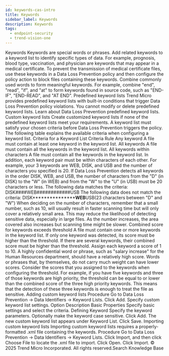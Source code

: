 ```yaml
---
id: keywords-cas-intro
title: Keywords
sidebar_label: Keywords
description: Keywords
tags:
  - endpoint-security
  - trend-vision-one
---
```


 Keywords Keywords are special words or phrases. Add related keywords to a keyword list to identify specific types of data. For example, prognosis, blood type, vaccination, and physician are keywords that may appear in a medical certificate. To prevent the transmission of medical certificate files, use these keywords in a Data Loss Prevention policy and then configure the policy action to block files containing these keywords. Combine commonly used words to form meaningful keywords. For example, combine "end", "read", "if", and "at" to form keywords found in source code, such as "END-IF", "END-READ", and "AT END". Predefined keyword lists Trend Micro provides predefined keyword lists with built-in conditions that trigger Data Loss Prevention policy violations. You cannot modify or delete predefined keyword lists. Learn about Data Loss Prevention predefined keyword lists. Custom keyword lists Create customized keyword lists if none of the predefined keyword lists meet your requirements. A keyword list must satisfy your chosen criteria before Data Loss Prevention triggers the policy. The following table explains the available criteria when configuring a keyword list. Criteria for a Keyword List Criteria Rule Any keyword A file must contain at least one keyword in the keyword list. All keywords A file must contain all the keywords in the keyword list. All keywords within <x> characters A file must contain all the keywords in the keyword list. In addition, each keyword pair must be within <x> characters of each other. For example, your 3 keywords are WEB, DISK, and USB and the number of characters you specified is 20. If Data Loss Prevention detects all keywords in the order DISK, WEB, and USB, the number of characters from the "D" (in DISK) to the "W" (in WEB) and from the "W" to the "U" (in USB) must be 20 characters or less. The following data matches the criteria: DISK####WEB############USB The following data does not match the criteria: DISK*******************WEB****USB(23 characters between "D" and "W") When deciding on the number of characters, remember that a small number, such as 10, will usually result in faster scanning time but will only cover a relatively small area. This may reduce the likelihood of detecting sensitive data, especially in large files. As the number increases, the area covered also increases but scanning time might be slower. Combined score for keywords exceeds threshold A file must contain one or more keywords in the keyword list. If only one keyword was detected, its score must be higher than the threshold. If there are several keywords, their combined score must be higher than the threshold. Assign each keyword a score of 1 to 10. A highly confidential word or phrase, such as "salary increase" for the Human Resources department, should have a relatively high score. Words or phrases that, by themselves, do not carry much weight can have lower scores. Consider the scores that you assigned to the keywords when configuring the threshold. For example, if you have five keywords and three of those keywords are high priority, the threshold can be equal to or lower than the combined score of the three high priority keywords. This means that the detection of these three keywords is enough to treat the file as sensitive. Adding custom keyword lists Procedure Go to Data Loss Prevention → Data Identifiers → Keyword Lists. Click Add. Specify custom keyword list settings. Option Description Basic Properties Specify basic settings and select the criteria. Defining Keyword Specify the keyword parameters. Optionally make the keyword case sensitive. Click Add. The new custom keyword list appears under Keyword List. Click Save. Importing custom keyword lists Importing custom keyword lists requires a properly-formatted .xml file containing the keywords. Procedure Go to Data Loss Prevention → Data Identifiers → Keyword Lists. Click Import, and then click Choose File to locate the .xml file to import. Click Open. Click Import. © 2025 Trend Micro Incorporated. All rights reserved.Search Knowledge Base
